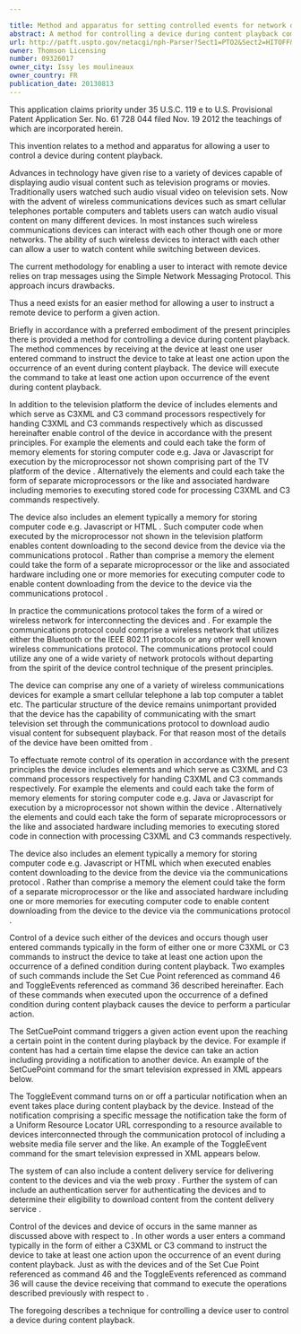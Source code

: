 ```yaml
---

title: Method and apparatus for setting controlled events for network devices
abstract: A method for controlling a device during content playback commences by receiving at the device at least one user-entered command to instruct the device to take at least one action upon the occurrence of an event during content playback. The device will execute the command to take the at least one action upon occurrence of the event during content playback. The action can include providing a notification to another device, such as in the form of a URL.
url: http://patft.uspto.gov/netacgi/nph-Parser?Sect1=PTO2&Sect2=HITOFF&p=1&u=%2Fnetahtml%2FPTO%2Fsearch-adv.htm&r=1&f=G&l=50&d=PALL&S1=09326017&OS=09326017&RS=09326017
owner: Thomson Licensing
number: 09326017
owner_city: Issy les moulineaux
owner_country: FR
publication_date: 20130813
---
```

This application claims priority under 35 U.S.C. 119 e to U.S. Provisional Patent Application Ser. No. 61 728 044 filed Nov. 19 2012 the teachings of which are incorporated herein.

This invention relates to a method and apparatus for allowing a user to control a device during content playback.

Advances in technology have given rise to a variety of devices capable of displaying audio visual content such as television programs or movies. Traditionally users watched such audio visual video on television sets. Now with the advent of wireless communications devices such as smart cellular telephones portable computers and tablets users can watch audio visual content on many different devices. In most instances such wireless communications devices can interact with each other though one or more networks. The ability of such wireless devices to interact with each other can allow a user to watch content while switching between devices.

The current methodology for enabling a user to interact with remote device relies on trap messages using the Simple Network Messaging Protocol. This approach incurs drawbacks.

Thus a need exists for an easier method for allowing a user to instruct a remote device to perform a given action.

Briefly in accordance with a preferred embodiment of the present principles there is provided a method for controlling a device during content playback. The method commences by receiving at the device at least one user entered command to instruct the device to take at least one action upon the occurrence of an event during content playback. The device will execute the command to take at least one action upon occurrence of the event during content playback.

In addition to the television platform the device of includes elements and which serve as C3XML and C3 command processors respectively for handing C3XML and C3 commands respectively which as discussed hereinafter enable control of the device in accordance with the present principles. For example the elements and could each take the form of memory elements for storing computer code e.g. Java or Javascript for execution by the microprocessor not shown comprising part of the TV platform of the device . Alternatively the elements and could each take the form of separate microprocessors or the like and associated hardware including memories to executing stored code for processing C3XML and C3 commands respectively.

The device also includes an element typically a memory for storing computer code e.g. Javascript or HTML . Such computer code when executed by the microprocessor not shown in the television platform enables content downloading to the second device from the device via the communications protocol . Rather than comprise a memory the element could take the form of a separate microprocessor or the like and associated hardware including one or more memories for executing computer code to enable content downloading from the device to the device via the communications protocol .

In practice the communications protocol takes the form of a wired or wireless network for interconnecting the devices and . For example the communications protocol could comprise a wireless network that utilizes either the Bluetooth or the IEEE 802.11 protocols or any other well known wireless communications protocol. The communications protocol could utilize any one of a wide variety of network protocols without departing from the spirit of the device control technique of the present principles.

The device can comprise any one of a variety of wireless communications devices for example a smart cellular telephone a lab top computer a tablet etc. The particular structure of the device remains unimportant provided that the device has the capability of communicating with the smart television set through the communications protocol to download audio visual content for subsequent playback. For that reason most of the details of the device have been omitted from .

To effectuate remote control of its operation in accordance with the present principles the device includes elements and which serve as C3XML and C3 command processors respectively for handing C3XML and C3 commands respectively. For example the elements and could each take the form of memory elements for storing computer code e.g. Java or Javascript for execution by a microprocessor not shown within the device . Alternatively the elements and could each take the form of separate microprocessors or the like and associated hardware including memories to executing stored code in connection with processing C3XML and C3 commands respectively.

The device also includes an element typically a memory for storing computer code e.g. Javascript or HTML which when executed enables content downloading to the device from the device via the communications protocol . Rather than comprise a memory the element could take the form of a separate microprocessor or the like and associated hardware including one or more memories for executing computer code to enable content downloading from the device to the device via the communications protocol .

Control of a device such either of the devices and occurs though user entered commands typically in the form of either one or more C3XML or C3 commands to instruct the device to take at least one action upon the occurrence of a defined condition during content playback. Two examples of such commands include the Set Cue Point referenced as command 46 and ToggleEvents referenced as command 36 described hereinafter. Each of these commands when executed upon the occurrence of a defined condition during content playback causes the device to perform a particular action.

The SetCuePoint command triggers a given action event upon the reaching a certain point in the content during playback by the device. For example if content has had a certain time elapse the device can take an action including providing a notification to another device. An example of the SetCuePoint command for the smart television expressed in XML appears below.

The ToggleEvent command turns on or off a particular notification when an event takes place during content playback by the device. Instead of the notification comprising a specific message the notification take the form of a Uniform Resource Locator URL corresponding to a resource available to devices interconnected through the communication protocol of including a website media file server and the like. An example of the ToggleEvent command for the smart television expressed in XML appears below.

The system of can also include a content delivery service for delivering content to the devices and via the web proxy . Further the system of can include an authentication server for authenticating the devices and to determine their eligibility to download content from the content delivery service .

Control of the devices and device of occurs in the same manner as discussed above with respect to . In other words a user enters a command typically in the form of either a C3XML or C3 command to instruct the device to take at least one action upon the occurrence of an event during content playback. Just as with the devices and of the Set Cue Point referenced as command 46 and the ToggleEvents referenced as command 36 will cause the device receiving that command to execute the operations described previously with respect to .

The foregoing describes a technique for controlling a device user to control a device during content playback.

